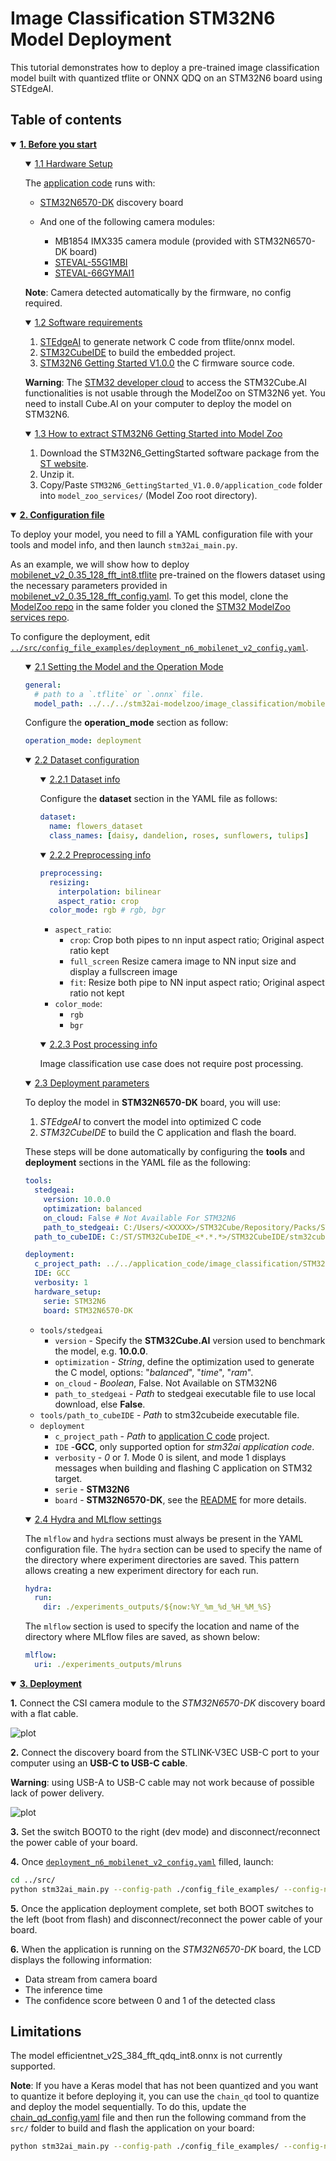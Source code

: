 # Image Classification STM32N6 Model Deployment

This tutorial demonstrates how to deploy a pre-trained image classification model built with quantized tflite or ONNX QDQ on an STM32N6 board using STEdgeAI.

## Table of contents

<details open><summary><a href="#1"><b>1. Before you start</b></a></summary><a id="1"></a>

<ul><details open><summary><a href="#1-1">1.1 Hardware Setup</a></summary><a id="1-1"></a>

The [application code](../../application_code/image_classification/STM32N6/README_ModelZoo.md) runs with:

- [STM32N6570-DK](https://www.st.com/en/evaluation-tools/stm32n6570-dk.html) discovery board

- And one of the following camera modules:
  - MB1854 IMX335 camera module (provided with STM32N6570-DK board)
  - [STEVAL-55G1MBI](https://www.st.com/en/evaluation-tools/steval-55g1mbi.html)
  - [STEVAL-66GYMAI1](https://www.st.com/en/evaluation-tools/steval-66gymai.html)

__Note__: Camera detected automatically by the firmware, no config required.

</details></ul>
<ul><details open><summary><a href="#1-2">1.2 Software requirements</a></summary><a id="1-2"></a>

1. [STEdgeAI](https://www.st.com/en/development-tools/stedgeai-core.html) to generate network C code from tflite/onnx model.
2. [STM32CubeIDE](https://www.st.com/en/development-tools/stm32cubeide.html) to build the embedded project.
3. [STM32N6 Getting Started V1.0.0](https://www.st.com/en/development-tools/stm32n6-ai.html) the C firmware source code.

__Warning__: The [STM32 developer cloud](https://stedgeai-dc.st.com/home) to access the STM32Cube.AI functionalities is not usable through the ModelZoo on STM32N6 yet. You need to install Cube.AI on your computer to deploy the model on STM32N6.

</details></ul>
<ul><details open><summary><a href="#1-3">1.3 How to extract STM32N6 Getting Started into Model Zoo</a></summary><a id="1-3"></a>

1. Download the STM32N6_GettingStarted software package from the [ST website](https://www.st.com/en/development-tools/stm32n6-ai.html).
2. Unzip it.
3. Copy/Paste `STM32N6_GettingStarted_V1.0.0/application_code` folder into `model_zoo_services/` (Model Zoo root directory).

</details></ul>
</details>
<details open><summary><a href="#2"><b>2. Configuration file</b></a></summary><a id="2"></a>

To deploy your model, you need to fill a YAML configuration file with your tools and model info, and then launch `stm32ai_main.py`.

As an example, we will show how to deploy [mobilenet_v2_0.35_128_fft_int8.tflite](https://github.com/STMicroelectronics/stm32ai-modelzoo/image_classification/mobilenetv2/ST_pretrainedmodel_public_dataset/flowers/mobilenet_v2_0.35_128_fft) pre-trained on the flowers dataset using the necessary parameters provided in [mobilenet_v2_0.35_128_fft_config.yaml](https://github.com/STMicroelectronics/stm32ai-modelzoo/image_classification/mobilenetv2/ST_pretrainedmodel_public_dataset/flowers/mobilenet_v2_0.35_128_fft/mobilenet_v2_0.35_128_fft_config.yaml). To get this model, clone the [ModelZoo repo](https://github.com/STMicroelectronics/stm32ai-modelzoo/) in the same folder you cloned the [STM32 ModelZoo services repo](https://github.com/STMicroelectronics/stm32ai-modelzoo-services/).

To configure the deployment, edit [`../src/config_file_examples/deployment_n6_mobilenet_v2_config.yaml`](../src/config_file_examples/deployment_n6_mobilenet_v2_config.yaml).

<ul><details open><summary><a href="#2-1">2.1 Setting the Model and the Operation Mode</a></summary><a id="2-1"></a>

```yaml
general:
  # path to a `.tflite` or `.onnx` file.
  model_path: ../../../stm32ai-modelzoo/image_classification/mobilenetv2/ST_pretrainedmodel_public_dataset/flowers/mobilenet_v2_0.35_128_fft/mobilenet_v2_0.35_128_fft_int8.tflite
```

Configure the __operation_mode__ section as follow:

```yaml
operation_mode: deployment
```

</details></ul>
<ul><details open><summary><a href="#2-2">2.2 Dataset configuration</a></summary><a id="2-2"></a>

<ul><details open><summary><a href="#2-2-1">2.2.1 Dataset info</a></summary><a id="2-2-1"></a>

Configure the __dataset__ section in the YAML file as follows:

```yaml
dataset:
  name: flowers_dataset
  class_names: [daisy, dandelion, roses, sunflowers, tulips]
```

</details></ul>
<ul><details open><summary><a href="#2-2-2">2.2.2 Preprocessing info</a></summary><a id="2-2-2"></a>

```yaml
preprocessing:
  resizing:
    interpolation: bilinear
    aspect_ratio: crop
  color_mode: rgb # rgb, bgr
```

- `aspect_ratio`:
  - `crop`: Crop both pipes to nn input aspect ratio; Original aspect ratio kept
  - `full_screen` Resize camera image to NN input size and display a fullscreen image
  - `fit`: Resize both pipe to NN input aspect ratio; Original aspect ratio not kept
- `color_mode`:
  - `rgb`
  - `bgr`

</details></ul>
<ul><details open><summary><a href="#2-2-3">2.2.3 Post processing info</a></summary><a id="2-2-3"></a>

Image classification use case does not require post processing.

</details></ul>
</details></ul>
<ul><details open><summary><a href="#2-3">2.3 Deployment parameters</a></summary><a id="2-3"></a>

To deploy the model in __STM32N6570-DK__ board, you will use:

1. *STEdgeAI* to convert the model into optimized C code
2. *STM32CubeIDE* to build the C application and flash the board.

These steps will be done automatically by configuring the __tools__ and __deployment__ sections in the YAML file as the following:

```yaml
tools:
  stedgeai:
    version: 10.0.0
    optimization: balanced
    on_cloud: False # Not Available For STM32N6
    path_to_stedgeai: C:/Users/<XXXXX>/STM32Cube/Repository/Packs/STMicroelectronics/X-CUBE-AI/<*.*.*>/Utilities/windows/stedgeai.exe
  path_to_cubeIDE: C:/ST/STM32CubeIDE_<*.*.*>/STM32CubeIDE/stm32cubeide.exe

deployment:
  c_project_path: ../../application_code/image_classification/STM32N6/
  IDE: GCC
  verbosity: 1
  hardware_setup:
    serie: STM32N6
    board: STM32N6570-DK
```

- `tools/stedgeai`
  - `version` - Specify the __STM32Cube.AI__ version used to benchmark the model, e.g. __10.0.0__.
  - `optimization` - *String*, define the optimization used to generate the C model, options: "*balanced*", "*time*", "*ram*".
  - `on_cloud` - *Boolean*, False. Not Available on STM32N6
  - `path_to_stedgeai` - *Path* to stedgeai executable file to use local download, else __False__.
- `tools/path_to_cubeIDE` - *Path* to stm32cubeide executable file.
- `deployment`
  - `c_project_path` - *Path* to [application C code](../../application_code/image_classification/STM32N6/README.md) project.
  - `IDE` -__GCC__, only supported option for *stm32ai application code*.
  - `verbosity` - *0* or *1*. Mode 0 is silent, and mode 1 displays messages when building and flashing C application on STM32 target.
  - `serie` - __STM32N6__
  - `board` - __STM32N6570-DK__, see the [README](../../application_code/image_classification/STM32N6/README.md) for more details.

</details></ul>
<ul><details open><summary><a href="#2-4">2.4 Hydra and MLflow settings</a></summary><a id="2-4"></a>

The `mlflow` and `hydra` sections must always be present in the YAML configuration file. The `hydra` section can be used to specify the name of the directory where experiment directories are saved. This pattern allows creating a new experiment directory for each run.

```yaml
hydra:
  run:
    dir: ./experiments_outputs/${now:%Y_%m_%d_%H_%M_%S}
```

The `mlflow` section is used to specify the location and name of the directory where MLflow files are saved, as shown below:

```yaml
mlflow:
  uri: ./experiments_outputs/mlruns
```

</details></ul>
</details>
<details open><summary><a href="#3"><b>3. Deployment</b></a></summary><a id="3"></a>

__1.__ Connect the CSI camera module to the *STM32N6570-DK* discovery board with a flat cable.

![plot](./doc/img/STM32N6570-DK_Camera.JPG)

__2.__ Connect the discovery board from the STLINK-V3EC USB-C port to your computer using an __USB-C to USB-C cable__.

__Warning__: using USB-A to USB-C cable may not work because of possible lack of power delivery.

![plot](./doc/img/STM32N6570-DK_USB.JPG)

__3.__ Set the switch BOOT0 to the right (dev mode) and disconnect/reconnect the power cable of your board.

__4.__ Once [`deployment_n6_mobilenet_v2_config.yaml`](../src/config_file_examples/deployment_n6_mobilenet_v2_config.yaml) filled, launch:

```bash
cd ../src/
python stm32ai_main.py --config-path ./config_file_examples/ --config-name deployment_n6_mobilenet_v2_config.yaml
```

__5.__ Once the application deployment complete, set both BOOT switches to the left (boot from flash) and disconnect/reconnect the power cable of your board.

__6.__ When the application is running on the *STM32N6570-DK* board, the LCD displays the following information:

- Data stream from camera board
- The inference time
- The confidence score between 0 and 1 of the detected class

## Limitations

The model efficientnet_v2S_384_fft_qdq_int8.onnx is not currently supported. 

__Note__:
If you have a Keras model that has not been quantized and you want to quantize it before deploying it, you can use the `chain_qd` tool to quantize and deploy the model sequentially. To do this, update the [chain_qd_config.yaml](../src/config_file_examples/chain_qd_n6_config.yaml) file and then run the following command from the `src/` folder to build and flash the application on your board:

```bash
python stm32ai_main.py --config-path ./config_file_examples/ --config-name chain_qd_config.yaml
```


</details>
